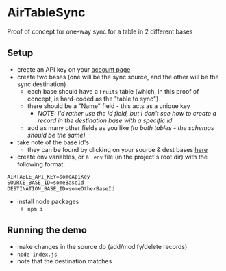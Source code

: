# AirTableSync

Proof of concept for one-way sync for a table in 2 different bases

## Setup

- create an API key on your [account page](https://airtable.com/account)
- create two bases (one will be the sync source, and the other will be the sync destination)
  - each base should have a `Fruits` table (which, in this proof of concept, is hard-coded as the "table to sync")
  - there should be a "Name" field - this acts as a unique key
    - _NOTE: I'd rather use the id field, but I don't see how to create a record in the destination base with a specific id_
  - add as many other fields as you like _(to both tables - the schemas should be the same)_
- take note of the base id's
  - they can be found by clicking on your source & dest bases [here](https://airtable.com/api)
- create env variables, or a `.env` file (in the project's root dir) with the following format:

```
AIRTABLE_API_KEY=someApiKey
SOURCE_BASE_ID=someBaseId
DESTINATION_BASE_ID=someOtherBaseId
```

- install node packages
  - `npm i`

## Running the demo

- make changes in the source db (add/modify/delete records)
- `node index.js`
- note that the destination matches
